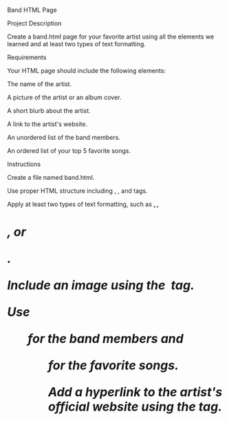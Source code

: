 Band HTML Page

Project Description

Create a band.html page for your favorite artist using all the elements we learned and at least two types of text formatting.

Requirements

Your HTML page should include the following elements:

The name of the artist.

A picture of the artist or an album cover.

A short blurb about the artist.

A link to the artist's website.

An unordered list of the band members.

An ordered list of your top 5 favorite songs.

Instructions

Create a file named band.html.

Use proper HTML structure including <html>, <head>, and <body> tags.

Apply at least two types of text formatting, such as <strong>, <em>, <h1>, or <p>.

Include an image using the <img> tag.

Use <ul> for the band members and <ol> for the favorite songs.

Add a hyperlink to the artist's official website using the <a> tag.